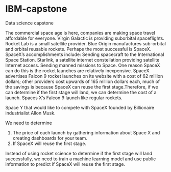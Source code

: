 # IBM-capstone
Data science capstone

The commercial space age is here, companies are making space travel affordable for everyone. Virgin Galactic is providing suborbital spaceflights. Rocket Lab is a small satellite provider. Blue Origin manufactures sub-orbital and orbital reusable rockets. Perhaps the most successful is SpaceX. SpaceX’s accomplishments include: Sending spacecraft to the International Space Station. Starlink, a satellite internet constellation providing satellite Internet access. Sending manned missions to Space. One reason SpaceX can do this is the rocket launches are relatively inexpensive. SpaceX advertises Falcon 9 rocket launches on its website with a cost of 62 million dollars; other providers cost upwards of 165 million dollars each, much of the savings is because SpaceX can reuse the first stage.Therefore, if we can determine if the first stage will land, we can determine the cost of a launch. Spaces X’s Falcon 9 launch like regular rockets. 


Space Y that would like to compete with SpaceX founded by Billionaire industrialist Allon Musk. 

We need to determine 

1. The price of each launch by gathering information about Space X and creating dashboards for your team. 
2. If SpaceX will reuse the first stage. 

Instead of using rocket science to determine if the first stage will land successfully, we need to train a machine learning model and use public information to predict if SpaceX will reuse the first stage.

